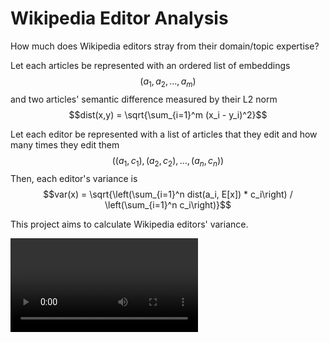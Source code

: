 # Wikipedia Editor Analysis

How much does Wikipedia editors stray from their domain/topic expertise?

Let each articles be represented with an ordered list of embeddings $$(a_1, a_2,..., a_m)$$
and two articles' semantic difference measured by their L2 norm $$dist(x,y) = \sqrt{\sum_{i=1}^m (x_i - y_i)^2}$$
 
Let each editor be represented with a list of articles that they edit and how many times they edit them $$((a_1, c_1), (a_2, c_2),..., (a_n, c_n))$$
Then, each editor's variance is $$var(x) = \sqrt{\left(\sum_{i=1}^n dist(a_i, E[x]) * c_i\right) / \left(\sum_{i=1}^n c_i\right)}$$

This project aims to calculate Wikipedia editors' variance.

![video](video.mp4)
